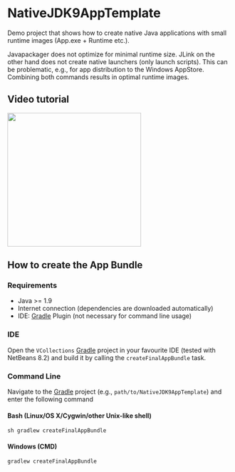 # NativeJDK9AppTemplate
Demo project that shows how to create native Java applications with small runtime images (App.exe + Runtime etc.).

Javapackager does not optimize for minimal runtime size. JLink on the other hand does not create native launchers (only launch scripts). This can be problematic, e.g., for app distribution to the Windows AppStore. Combining both commands results in optimal runtime images.

## Video tutorial

[<img src="https://img.youtube.com/vi/2fWyhJ2nhjw/0.jpg" width=300>](https://www.youtube.com/watch?v=2fWyhJ2nhjw)

## How to create the App Bundle

### Requirements

- Java >= 1.9
- Internet connection (dependencies are downloaded automatically)
- IDE: [Gradle](http://www.gradle.org/) Plugin (not necessary for command line usage)

### IDE

Open the `VCollections` [Gradle](http://www.gradle.org/) project in your favourite IDE (tested with NetBeans 8.2) and build it
by calling the `createFinalAppBundle` task.

### Command Line

Navigate to the [Gradle](http://www.gradle.org/) project (e.g., `path/to/NativeJDK9AppTemplate`) and enter the following command

#### Bash (Linux/OS X/Cygwin/other Unix-like shell)

    sh gradlew createFinalAppBundle
    
#### Windows (CMD)

    gradlew createFinalAppBundle
